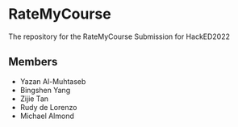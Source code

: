 # RateMyCourse

The repository for the RateMyCourse Submission for HackED2022

## Members
* Yazan Al-Muhtaseb
* Bingshen Yang
* Zijie Tan
* Rudy de Lorenzo
* Michael Almond
